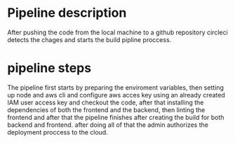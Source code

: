 # Pipeline description

After pushing the code from the local machine to a github repository circleci detects the chages and starts the build pipline proccess.

# pipeline steps

The pipeline first starts by preparing the enviroment variables, then setting up node and aws cli and configure aws acces key using an already created IAM user access key  and checkout the code, after that installing the dependencies of both the frontend and the backend, then linting the frontend and after that the pipeline finishes after creating the build for both backend and frontend.
after doing all of that the admin authorizes the deployment proccess to the cloud.

